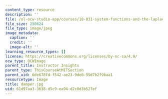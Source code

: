 ```yaml
---
content_type: resource
description: ''
file: /ol-ocw-studio-app/courses/18-031-system-functions-and-the-laplace-transform-spring-2019/61d97aa33638d5c9ea94d2c8d3b527ef_damper.jpg
file_size: 250624
file_type: image/jpeg
image_metadata:
  caption: ''
  credit: ''
  image-alt: ''
learning_resource_types: []
license: https://creativecommons.org/licenses/by-nc-sa/4.0/
ocw_type: OCWImage
parent_title: Instructor Insights
parent_type: ThisCourseAtMITSection
parent_uid: 6de678fd-f542-ae23-9de0-55d7b2f9baa1
resourcetype: Image
title: damper.jpg
uid: 61d97aa3-3638-d5c9-ea94-d2c8d3b527ef
---
```

